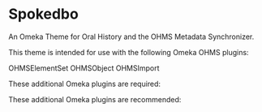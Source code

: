 # Spokedbo
An Omeka Theme for Oral History and the OHMS Metadata Synchronizer.

This theme is intended for use with the following Omeka OHMS plugins:

OHMSElementSet
OHMSObject
OHMSImport

These additional Omeka plugins are required:


These additional Omeka plugins are recommended:




